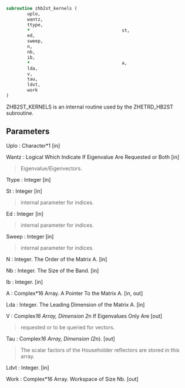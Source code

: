 ```fortran
subroutine zhb2st_kernels (
		uplo,
		wantz,
		ttype,
		*                                   st,
		ed,
		sweep,
		n,
		nb,
		ib,
		*                                   a,
		lda,
		v,
		tau,
		ldvt,
		work
)
```

 ZHB2ST_KERNELS is an internal routine used by the ZHETRD_HB2ST
 subroutine.

## Parameters
Uplo : Character*1 [in]

Wantz : Logical Which Indicate If Eigenvalue Are Requested or Both [in]
> Eigenvalue/Eigenvectors.

Ttype : Integer [in]

St : Integer [in]
> internal parameter for indices.

Ed : Integer [in]
> internal parameter for indices.

Sweep : Integer [in]
> internal parameter for indices.

N : Integer. The Order of the Matrix A. [in]

Nb : Integer. The Size of the Band. [in]

Ib : Integer. [in]

A : Complex*16 Array. A Pointer To the Matrix A. [in, out]

Lda : Integer. The Leading Dimension of the Matrix A. [in]

V : Complex*16 Array, Dimension 2*n If Eigenvalues Only Are [out]
> requested or to be queried for vectors.

Tau : Complex*16 Array, Dimension (2*n). [out]
> The scalar factors of the Householder reflectors are stored
> in this array.

Ldvt : Integer. [in]

Work : Complex*16 Array. Workspace of Size Nb. [out]

